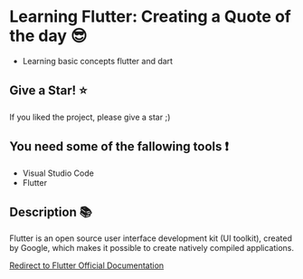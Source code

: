 # Learning Flutter: Creating a Quote of the day :sunglasses:

- Learning basic concepts flutter and dart

## Give a Star! :star:

If you liked the project, please give a star ;)

## You need some of the fallowing tools :exclamation:

-  Visual Studio Code
-  Flutter

## Description 📚

Flutter is an open source user interface development kit (UI toolkit), created by Google, which makes it possible to create natively compiled applications.

[Redirect to Flutter Official Documentation](https://flutter.dev/docs)
